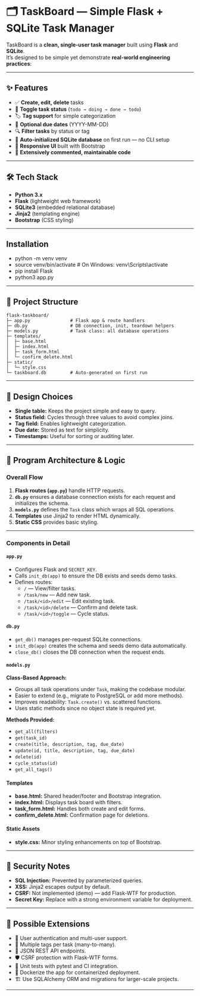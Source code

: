 # 🗂️ TaskBoard — Simple Flask + SQLite Task Manager

TaskBoard is a **clean, single-user task manager** built using **Flask** and **SQLite**.  
It’s designed to be simple yet demonstrate **real-world engineering practices**:  

---

## ✨ Features

- ✅ **Create, edit, delete** tasks  
- 🔄 **Toggle task status** (`todo → doing → done → todo`)  
- 🏷 **Tag support** for simple categorization  
- 📅 **Optional due dates** (YYYY-MM-DD)  
- 🔍 **Filter tasks** by status or tag  
- 💾 **Auto-initialized SQLite database** on first run — no CLI setup  
- 🎨 **Responsive UI** built with Bootstrap  
- 🧹 **Extensively commented, maintainable code**

---

## 🛠 Tech Stack

- **Python 3.x**  
- **Flask** (lightweight web framework)  
- **SQLite3** (embedded relational database)  
- **Jinja2** (templating engine)  
- **Bootstrap** (CSS styling)  

---


## Installation 
- python -m venv venv
- source venv/bin/activate  # On Windows: venv\Scripts\activate
- pip install Flask
- python3 app.py

---

## 📂 Project Structure

```
flask-taskboard/
├─ app.py               # Flask app & route handlers
├─ db.py                # DB connection, init, teardown helpers
├─ models.py            # Task class: all database operations
├─ templates/
│  ├─ base.html
│  ├─ index.html
│  ├─ task_form.html
│  └─ confirm_delete.html
├─ static/
│  └─ style.css
└─ taskboard.db         # Auto-generated on first run
```
---

## 📐 Design Choices

- **Single table:** Keeps the project simple and easy to query.  
- **Status field:** Cycles through three values to avoid complex joins.  
- **Tag field:** Enables lightweight categorization.  
- **Due date:** Stored as text for simplicity.  
- **Timestamps:** Useful for sorting or auditing later.  

---

## 🧱 Program Architecture & Logic

### Overall Flow
1. **Flask routes (`app.py`)** handle HTTP requests.  
2. **`db.py`** ensures a database connection exists for each request and initializes the schema.  
3. **`models.py`** defines the `Task` class which wraps all SQL operations.  
4. **Templates** use Jinja2 to render HTML dynamically.  
5. **Static CSS** provides basic styling.  

---

### Components in Detail

#### `app.py`
- Configures Flask and `SECRET_KEY`.  
- Calls `init_db(app)` to ensure the DB exists and seeds demo tasks.  
- Defines routes:  
  - `/` — View/filter tasks.  
  - `/task/new` — Add new task.  
  - `/task/<id>/edit` — Edit existing task.  
  - `/task/<id>/delete` — Confirm and delete task.  
  - `/task/<id>/toggle` — Cycle status.  

#### `db.py`
- `get_db()` manages per-request SQLite connections.  
- `init_db(app)` creates the schema and seeds demo data automatically.  
- `close_db()` closes the DB connection when the request ends.  

#### `models.py`
**Class-Based Approach:**  
- Groups all task operations under `Task`, making the codebase modular.  
- Easier to extend (e.g., migrate to PostgreSQL or add more methods).  
- Improves readability: `Task.create()` vs. scattered functions.  
- Uses static methods since no object state is required yet.  

**Methods Provided:**  
- `get_all(filters)`  
- `get(task_id)`  
- `create(title, description, tag, due_date)`  
- `update(id, title, description, tag, due_date)`  
- `delete(id)`  
- `cycle_status(id)`  
- `get_all_tags()`  

#### Templates
- **base.html:** Shared header/footer and Bootstrap integration.  
- **index.html:** Displays task board with filters.  
- **task_form.html:** Handles both create and edit forms.  
- **confirm_delete.html:** Confirmation page for deletions.  

#### Static Assets
- **style.css:** Minor styling enhancements on top of Bootstrap.  

---

## 🔐 Security Notes

- **SQL Injection:** Prevented by parameterized queries.  
- **XSS:** Jinja2 escapes output by default.  
- **CSRF:** Not implemented (demo) — add Flask-WTF for production.  
- **Secret Key:** Replace with a strong environment variable for deployment.  

---

## 🚀 Possible Extensions

- 🔑 User authentication and multi-user support.  
- 🧵 Multiple tags per task (many-to-many).  
- 📡 JSON REST API endpoints.  
- 🛡 CSRF protection with Flask-WTF forms.  
- 🧪 Unit tests with pytest and CI integration.  
- 🐳 Dockerize the app for containerized deployment.  
- 🏗 Use SQLAlchemy ORM and migrations for larger-scale projects.  
---